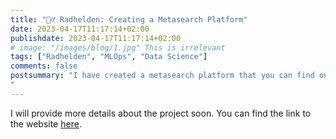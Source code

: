 ```yaml
---
title: "🚴‍♂️ Radhelden: Creating a Metasearch Platform"
date: 2023-04-17T11:17:14+02:00
publishdate: 2023-04-17T11:17:14+02:00
# image: "/images/blog/1.jpg" This is irrelevant
tags: ["Radhelden", "MLOps", "Data Science"]
comments: false
postsummary: "I have created a metasearch platform that you can find on https://radhelden.de. More infos to follow soon.
"
---
```


I will provide more details about the project soon. You can find the link to the website [here](https://www.radhelden.de/). 
